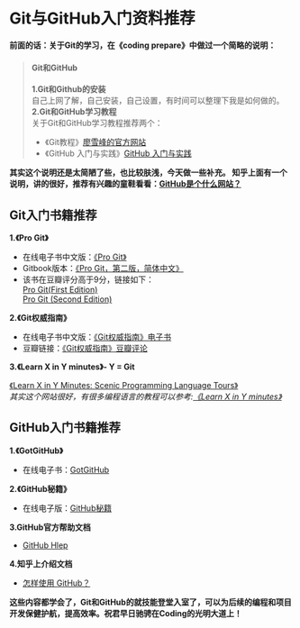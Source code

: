 # Git与GitHub入门资料推荐

**前面的话：关于Git的学习，在《coding prepare》中做过一个简略的说明：**

>#### Git和GitHub
>**1.Git和Github的安装**<br />
>自己上网了解，自己安装，自己设置，有时间可以整理下我是如何做的。<br />
>**2.Git和GitHub学习教程**<br />
>关于Git和GitHub学习教程推荐两个：
>- 《Git教程》[廖雪峰的官方网站](https://www.liaoxuefeng.com/)
>- 《GitHub 入门与实践》[GitHub 入门与实践](https://book.douban.com/subject/26462816/)

**其实这个说明还是太简陋了些，也比较肤浅，今天做一些补充。
知乎上面有一个说明，讲的很好，推荐有兴趣的童鞋看看：[GitHub是个什么网站？](https://www.zhihu.com/question/19968479)**

## Git入门书籍推荐

**1.《Pro Git》**
- 在线电子书中文版：[《Pro Git》](https://git-scm.com/book/zh/v1)
- Gitbook版本：[《Pro Git，第二版，简体中文》](https://www.gitbook.com/book/bingohuang/progit2/details)
- 该书在豆瓣评分高于9分，链接如下：<br />
[Pro Git(First Edition)](https://book.douban.com/subject/3420144/)<br />
[Pro Git (Second Edition)](https://book.douban.com/subject/26208470/)

**2.《Git权威指南》**
- 在线电子书中文版：[《Git权威指南》电子书](http://www.worldhello.net/gotgit/)
- 豆瓣链接：[《Git权威指南》豆瓣评论](https://book.douban.com/subject/6526452/)

**3.《Learn X in Y minutes》- Y = Git**

[《Learn X in Y Minutes: Scenic Programming Language Tours》](https://learnxinyminutes.com/docs/git/)<br />
*其实这个网站很好，有很多编程语言的教程可以参考:[《Learn X in Y minutes》](https://learnxinyminutes.com/)*

## GitHub入门书籍推荐

**1.《GotGitHub》**
- 在线电子书：[GotGitHub](http://www.worldhello.net/gotgithub/#)

**2.《GitHub秘籍》**
- 在线电子版：[GitHub秘籍](https://github.com/benbluesky/github-cheat-sheet/blob/master/README.zh-cn.md)

**3.GitHub官方帮助文档**
- [GitHub Hlep](https://help.github.com/)

**4.知乎上介绍文档**
- [怎样使用 GitHub？](https://www.zhihu.com/question/20070065)

**这些内容都学会了，Git和GitHub的就技能登堂入室了，可以为后续的编程和项目开发保健护航，提高效率。祝君早日驰骋在Coding的光明大道上！**
